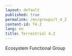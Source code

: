 ```yaml
---
layout: default
published: true
permalink: /en/groups/t_4_2
content-id: T4.2
lang: en
title: Terrestrial 4.2
---
```


Ecosystem Functional Group

